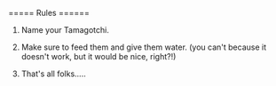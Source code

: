 ===== Rules ======

1. Name your Tamagotchi.

2. Make sure to feed them and give them water. (you can't because it doesn't work, but it would be nice, right?!)

3. That's all folks.....
